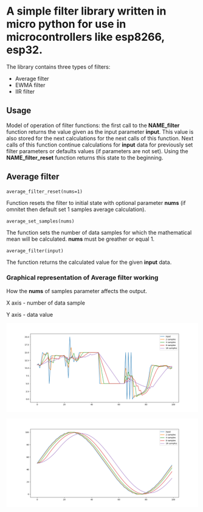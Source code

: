 # A simple filter library written in micro python for use in microcontrollers like esp8266, esp32.

The library contains three types of filters:
- Average filter
- EWMA filter
- IIR filter

## Usage
Model of operation of filter functions: the first call to the **NAME_filter** function returns the value given as the input parameter **input**.
This value is also stored for the next calculations for the next calls of this function.
Next calls of this function continue calculations for **input** data for previously set filter parameters or defaults values (if parameters are not set).
Using the **NAME_filter_reset** function returns this state to the beginning.

## Average filter

```
average_filter_reset(nums=1)
```
Function resets the filter to initial state with optional parameter **nums** (if omnitet then default set 1 samples average calculation).

```
average_set_samples(nums)
```
The function sets the number of data samples for which the mathematical mean will be calculated. **nums** must be greather or equal 1.

```
average_filter(input)
```
The function returns the calculated value for the given **input** data.

### Graphical representation of Average filter working

How the **nums** of samples parameter affects the output.

X axis - number of data sample

Y axis - data value

![res/average_data.png](res/average_data.png)

![res/average_sinus.png](res/average_sinus.png)
